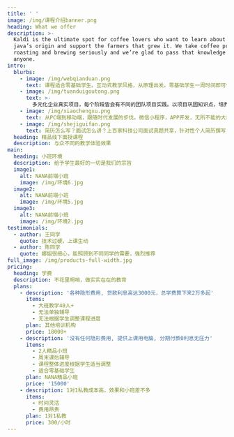 ```yaml
---
title: ' '
image: /img/课程介绍banner.png
heading: What we offer
description: >-
  Kaldi is the ultimate spot for coffee lovers who want to learn about their
  java’s origin and support the farmers that grew it. We take coffee production,
  roasting and brewing seriously and we’re glad to pass that knowledge to
  anyone.
intro:
  blurbs:
    - image: /img/webqianduan.png
      text: 课程适合零基础学生。互动式教学风格，从原理出发。零基础学生一周时间即可使用规范代码创建属于自己的网页
    - image: /img/tuanduigoutong.png
      text: >-
        多元化企业真实项目，每个阶段皆会有不同的团队项目实践。以项目巩固知识点，培养个人解决问题能力及团队精神！精品小班6人一组，导师亲自监督项目进程及每日作业点评。
    - image: /img/xiaochengxu.png
      text: 从PC端到移动端，跟随时代发展的步伐。微信小程序，APP开发，无所不能的大前端时代已来临！课程涵盖各方面知识点，4个半月内成为前端高手！
    - image: /img/shejiguifan.png
      text: 简历怎么写？面试怎么讲？上百家科技公司面试真题共享，针对性个人简历撰写，面试技巧传授！100%纯口碑招生就是高工资高就业率最好的证明！
  heading: 精品线下面授课程
  description: 与众不同的教学体验效果
main:
  heading: 小班环境
  description: 给予学生最好的一切是我们的宗旨
  image1:
    alt: NANA前端小班
    image: /img/环境6.jpg
  image2:
    alt: NANA前端小班
    image: /img/环境5.jpg
  image3:
    alt: NANA前端小班
    image: /img/环境2.jpg
testimonials:
  - author: 王同学
    quote: 技术过硬，上课生动
  - author: 陈同学
    quote: 娜姐很细心，能照顾到不同同学的需要，强烈推荐
full_image: /img/products-full-width.jpg
pricing:
  heading: 学费
  description: 不花里胡哨，做实实在在的教育
  plans:
    - description: '各种隐形费用, 贷款利息高达3000元，总学费算下来2万多起'
      items:
        - 大班教学40人+
        - 无法单独辅导
        - 无法根据学生调整课程进度
      plan: 其他培训机构
      price: 18000+
    - description: '没有任何隐形费用, 提供上课用电脑, 分期付款0利息无压力'
      items:
        - 2人精品小班
        - 周末课后辅导
        - 课程整体进度根据学生适当调整
        - 适合零基础学生
      plan: NANA精品小班
      price: '15000'
    - description: 1对1私教成本高，效果和小班差不多
      items:
        - 时间灵活
        - 费用昂贵
      plan: 1对1私教
      price: 300/小时
---
```



